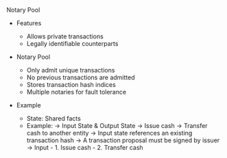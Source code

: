 Notary Pool

* Features
    - Allows private transactions
    - Legally identifiable counterparts

* Notary Pool
    - Only admit unique transactions
    - No previous transactions are admitted
    - Stores transaction hash indices
    - Multiple notaries for fault tolerance

* Example
    - State: Shared facts
    - Example: &rarr; Input State & Output State
               &rarr; Issue cash
               &rarr; Transfer cash to another entity
               &rarr; Input state references an existing transaction hash
               &rarr; A transaction proposal must be signed by issuer
               &rarr; Input 
                            - 1. Issue cash
                            - 2. Transfer cash